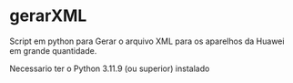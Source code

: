 # gerarXML
Script em python para Gerar o arquivo XML para os aparelhos da Huawei em grande quantidade.

Necessario ter o Python 3.11.9 (ou superior) instalado
